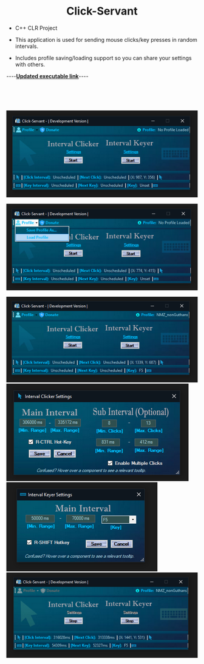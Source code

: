 
# <center>Click-Servant

 - C++ CLR Project

 - This application is used for sending mouse clicks/key presses in random
   intervals.
 - Includes profile saving/loading support so you can share your settings with others.

----[**Updated executable link**](https://github.com/aaprather/Click-Servant/raw/Development/Click-Servant.exe)----

<br></br>
<br></br>
![ScreenShot](https://github.com/aaprather/Click-Servant/blob/Development/Screenshots/s1.png)

![ScreenShot](https://github.com/aaprather/Click-Servant/blob/Development/Screenshots/s2.png)

![ScreenShot](https://github.com/aaprather/Click-Servant/blob/Development/Screenshots/s3.png)
![ScreenShot](https://github.com/aaprather/Click-Servant/blob/Development/Screenshots/s4.png)
![ScreenShot](https://github.com/aaprather/Click-Servant/blob/Development/Screenshots/s5.png)
![ScreenShot](https://github.com/aaprather/Click-Servant/blob/Development/Screenshots/s6.png)

</p>
